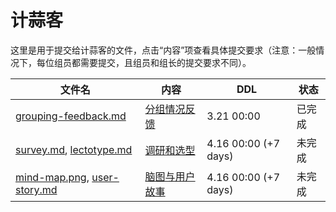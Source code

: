 # 计蒜客

这里是用于提交给计蒜客的文件，点击“内容”项查看具体提交要求（注意：一般情况下，每位组员都需要提交，且组员和组长的提交要求不同）。

| 文件名                                                       | 内容                                                         | DDL                  | 状态   |
| ------------------------------------------------------------ | ------------------------------------------------------------ | -------------------- | ------ |
| [grouping-feedback.md](grouping-feedback.md)                 | [分组情况反馈](https://www.jisuanke.com/course/7484/401442)  | 3.21 00:00           | 已完成 |
| [survey.md](survey.md), [lectotype.md](lectotype.md)         | [调研和选型](https://www.jisuanke.com/course/7484/401444)    | 4.16 00:00 (+7 days) | 未完成 |
| [mind-map.png](mind-map.png), [user-story.md](user-story.md) | [脑图与用户故事](https://www.jisuanke.com/course/7484/401443) | 4.16 00:00 (+7 days) | 未完成 |

